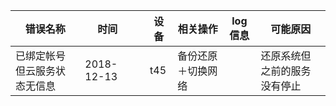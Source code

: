 |错误名称|时间||设备|相关操作|log信息|可能原因|
|-----|-----|-----|-----|-----|-----|-----|
|已绑定帐号但云服务状态无信息|2018-12-13||t45|备份还原＋切换网络||还原系统但之前的服务没有停止|
